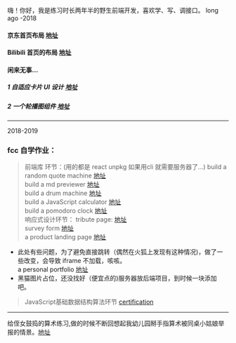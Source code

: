  嗨！你好，我是练习时长两年半的野生前端开发，喜欢学、写、调接口。
 long ago -2018 
#### 京东首页布局 [地址](https://liulaoliu.github.io/layout/jd)<br/>

#### Bilibili 首页的布局 [地址](https://liulaoliu.github.io/layout/bilibili/)<br>

#### 闲来无事...<br/>

##### 1 自适应卡片 UI 设计 [地址](https://liulaoliu.github.io/layout/Bilibili_demonstration/responsive%20card/)<br/>

##### 2 一个轮播图组件 [地址](https://liulaoliu.github.io/layout/carousel%20component/)<br/>

---
2018-2019
### fcc 自学作业：

>前端库 环节：(用的都是 react unpkg 如果用cli 就需要服务器了...)
build a random quote machine [地址](http://liulaoliu.github.io/fcc_demo/random-quote-machine)<br/>
build a md previewer [地址](https://liulaoliu.github.io/fcc_demo/markdown-previewer)<br/>
build a drum machine [地址](https://liulaoliu.github.io/fcc_demo/drum-machine)<br/>
build a JavaScript calculator [地址](https://liulaoliu.github.io/fcc_demo/JavaScript-calculator)<br/>
build a pomodoro clock [地址](https://liulaoliu.github.io/fcc_demo/pomdoro-clock/)<br/>
>响应式设计环节：
tribute page: [地址](https://liulaoliu.github.io/fcc_demo/darth-vader-tribute/)<br/>
survey form [地址](https://liulaoliu.github.io/fcc_demo/survey-form)<br/>
a product landing page [地址](calculation-excerciseProduct-Landing-Page) <br/>

- 此处有些问题，为了避免直接跳转（偶然在火狐上发现有这种情况)，做了一些改变，会导致 iframe 不加载，咳咳。<br/>
  a personal portfolio [地址](https://liulaoliu.github.io/fcc_demo/portfolio)<br/>
- 黑猫图片占位，还没找好（便宜点的)服务器放后端项目，到时候一块添加吧。

> JavaScript基础数据结构算法环节
[certification](https://www.freecodecamp.org/certification/fcc24fbe4c8-db95-4ece-8376-f1a7b0ec87ef/javascript-algorithms-and-data-structures)
***
给侄女鼓捣的算术练习,做的时候不断回想起我幼儿园掰手指算术被同桌小姑娘举报的情景。[地址](https://liulaoliu.github.io/fcc_demo/calculation-excercise)
